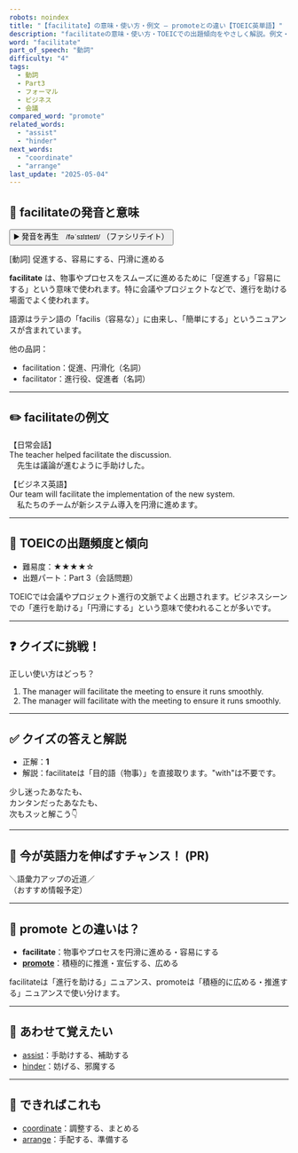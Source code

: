 ```yaml
---
robots: noindex
title: "【facilitate】の意味・使い方・例文 ― promoteとの違い【TOEIC英単語】"
description: "facilitateの意味・使い方・TOEICでの出題傾向をやさしく解説。例文・クイズ付きでpromoteとの違いもわかりやすく学べます。"
word: "facilitate"
part_of_speech: "動詞"
difficulty: "4"
tags:
  - 動詞
  - Part3
  - フォーマル
  - ビジネス
  - 会議
compared_word: "promote"
related_words:
  - "assist"
  - "hinder"
next_words:
  - "coordinate"
  - "arrange"
last_update: "2025-05-04"
---
```


## 🔰 facilitateの発音と意味

<button class="play-audio" onclick="playTTS('facilitate')">
  <span class="play-audio-main">
    ▶️ 発音を再生　/fəˈsɪlɪteɪt/
  </span>
  <span class="play-audio-sub">
    （ファシリテイト）
  </span>
</button>

[動詞] 促進する、容易にする、円滑に進める

**facilitate** は、物事やプロセスをスムーズに進めるために「促進する」「容易にする」という意味で使われます。特に会議やプロジェクトなどで、進行を助ける場面でよく使われます。

語源はラテン語の「facilis（容易な）」に由来し、「簡単にする」というニュアンスが含まれています。

他の品詞：  
- facilitation：促進、円滑化（名詞）
- facilitator：進行役、促進者（名詞）

---

## ✏️ facilitateの例文

【日常会話】  
The teacher helped facilitate the discussion.  
　先生は議論が進むように手助けした。

【ビジネス英語】  
Our team will facilitate the implementation of the new system.  
　私たちのチームが新システム導入を円滑に進めます。

---

## 🎯 TOEICの出題頻度と傾向

- 難易度：★★★★☆
- 出題パート：Part 3（会話問題）

TOEICでは会議やプロジェクト進行の文脈でよく出題されます。ビジネスシーンでの「進行を助ける」「円滑にする」という意味で使われることが多いです。

---

## ❓ クイズに挑戦！

正しい使い方はどっち？

1. The manager will facilitate the meeting to ensure it runs smoothly.  
2. The manager will facilitate with the meeting to ensure it runs smoothly.

---

## ✅ クイズの答えと解説

- 正解：**1**
- 解説：facilitateは「目的語（物事）」を直接取ります。"with"は不要です。

少し迷ったあなたも、  
カンタンだったあなたも、  
次もスッと解こう👇️

---

## 🚀 今が英語力を伸ばすチャンス！ (PR)

<div class="info-center">
＼語彙力アップの近道／<br>  
（おすすめ情報予定）
</div>

---

## 🤔  promote との違いは？

- **facilitate**：物事やプロセスを円滑に進める・容易にする
- **[promote](/word/promote)**：積極的に推進・宣伝する、広める

facilitateは「進行を助ける」ニュアンス、promoteは「積極的に広める・推進する」ニュアンスで使い分けます。

---

## 🧩 あわせて覚えたい

- [assist](/word/assist)：手助けする、補助する
- [hinder](/word/hinder)：妨げる、邪魔する

---

## 📖 できればこれも

- [coordinate](/word/coordinate)：調整する、まとめる
- [arrange](/word/arrange)：手配する、準備する

<!-- cvid: aid27_bid48 -->
